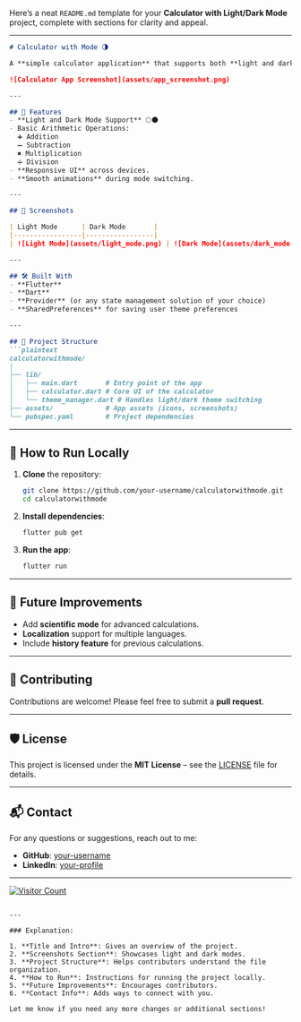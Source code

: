 Here’s a neat `README.md` template for your **Calculator with Light/Dark Mode** project, complete with sections for clarity and appeal.

---

```markdown
# Calculator with Mode 🌗

A **simple calculator application** that supports both **light and dark modes**. This project focuses on providing a clean and intuitive user interface while also demonstrating the power of **theme switching** in modern mobile apps.

![Calculator App Screenshot](assets/app_screenshot.png)

---

## 🚀 Features
- **Light and Dark Mode Support** 🌕🌑  
- Basic Arithmetic Operations:  
  ➕ Addition  
  ➖ Subtraction  
  ✖️ Multiplication  
  ➗ Division  
- **Responsive UI** across devices.  
- **Smooth animations** during mode switching.

---

## 📸 Screenshots

| Light Mode      | Dark Mode       |
|-----------------|-----------------|
| ![Light Mode](assets/light_mode.png) | ![Dark Mode](assets/dark_mode.png) |

---

## 🛠️ Built With
- **Flutter**  
- **Dart**  
- **Provider** (or any state management solution of your choice)  
- **SharedPreferences** for saving user theme preferences  

---

## 📂 Project Structure
```plaintext
calculatorwithmode/
│
├── lib/
│   ├── main.dart       # Entry point of the app
│   ├── calculator.dart # Core UI of the calculator
│   └── theme_manager.dart # Handles light/dark theme switching
├── assets/             # App assets (icons, screenshots)
└── pubspec.yaml        # Project dependencies
```

---

## 🚀 How to Run Locally
1. **Clone** the repository:
   ```bash
   git clone https://github.com/your-username/calculatorwithmode.git
   cd calculatorwithmode
   ```

2. **Install dependencies**:
   ```bash
   flutter pub get
   ```

3. **Run the app**:
   ```bash
   flutter run
   ```

---

## 🌟 Future Improvements
- Add **scientific mode** for advanced calculations.  
- **Localization** support for multiple languages.  
- Include **history feature** for previous calculations.

---

## 🤝 Contributing
Contributions are welcome! Please feel free to submit a **pull request**.

---

## 🛡️ License
This project is licensed under the **MIT License** – see the [LICENSE](LICENSE) file for details.

---

## 📬 Contact
For any questions or suggestions, reach out to me:

- **GitHub**: [your-username](https://github.com/obaidullah72/)
- **LinkedIn**: [your-profile](https://www.linkedin.com/in/obaidullah72/)

---

[![Visitor Count](https://visitcount.itsvg.in/api?id=your-username&label=Profile%20Views&color=1&icon=5&pretty=true)](https://visitcount.itsvg.in)

```

---

### Explanation:

1. **Title and Intro**: Gives an overview of the project.
2. **Screenshots Section**: Showcases light and dark modes.
3. **Project Structure**: Helps contributors understand the file organization.
4. **How to Run**: Instructions for running the project locally.
5. **Future Improvements**: Encourages contributors.
6. **Contact Info**: Adds ways to connect with you.

Let me know if you need any more changes or additional sections!

